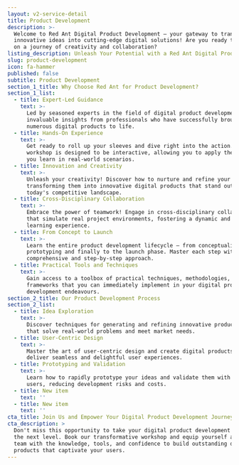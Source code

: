 ```yaml
---
layout: v2-service-detail
title: Product Development
description: >-
  Welcome to Red Ant Digital Product Development – your gateway to transforming
  innovative ideas into cutting-edge digital solutions! Are you ready to embark
  on a journey of creativity and collaboration?
listing_description: Unleash Your Potential with a Red Ant Digital Product Development!
slug: product-development
icon: fa-hammer
published: false
subtitle: Product Development
section_1_title: Why Choose Red Ant for Product Development?
section_1_list:
  - title: Expert-Led Guidance
    text: >-
      Led by seasoned experts in the field of digital product development. Gain
      invaluable insights from professionals who have successfully brought
      numerous digital products to life.
  - title: Hands-On Experience
    text: >-
      Get ready to roll up your sleeves and dive right into the action. Our
      workshop is designed to be interactive, allowing you to apply the concepts
      you learn in real-world scenarios.
  - title: Innovation and Creativity
    text: >-
      Unleash your creativity! Discover how to nurture and refine your ideas,
      transforming them into innovative digital products that stand out in
      today's competitive landscape.
  - title: Cross-Disciplinary Collaboration
    text: >-
      Embrace the power of teamwork! Engage in cross-disciplinary collaborations
      that simulate real project environments, fostering a dynamic and enriching
      learning experience.
  - title: From Concept to Launch
    text: >-
      Learn the entire product development lifecycle – from conceptualisation to
      prototyping and finally to the launch phase. Master each step with our
      comprehensive and step-by-step approach.
  - title: Practical Tools and Techniques
    text: >-
      Gain access to a toolbox of practical techniques, methodologies, and
      frameworks that you can immediately implement in your digital product
      development endeavours.
section_2_title: Our Product Development Process
section_2_list:
  - title: Idea Exploration
    text: >-
      Discover techniques for generating and refining innovative product ideas
      that solve real-world problems and meet market needs.
  - title: User-Centric Design
    text: >-
      Master the art of user-centric design and create digital products that
      deliver seamless and delightful user experiences.
  - title: Prototyping and Validation
    text: >-
      Learn how to rapidly prototype your ideas and validate them with target
      users, reducing development risks and costs.
  - title: New item
    text: ''
  - title: New item
    text: ''
cta_title: Join Us and Empower Your Digital Product Development Journey!
cta_description: >
  Don't miss this opportunity to take your digital product development skills to
  the next level. Book our transformative workshop and equip yourself and your
  team with the knowledge, tools, and confidence to build outstanding digital
  products that captivate your users.
---
```










